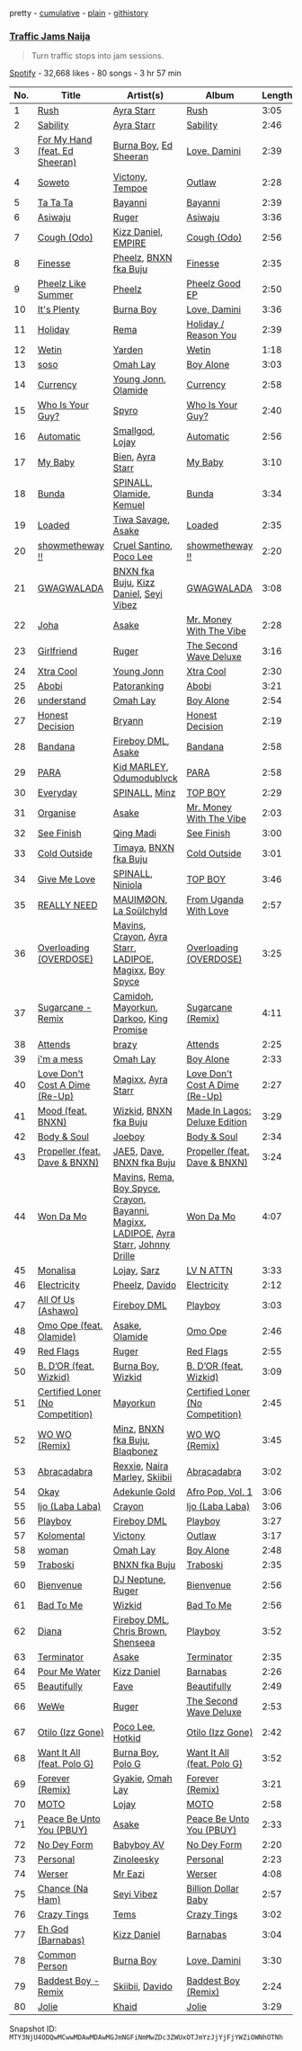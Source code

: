pretty - [cumulative](/playlists/cumulative/37i9dQZF1DX4NsREGkRuCe.md) - [plain](/playlists/plain/37i9dQZF1DX4NsREGkRuCe) - [githistory](https://github.githistory.xyz/mackorone/spotify-playlist-archive/blob/main/playlists/plain/37i9dQZF1DX4NsREGkRuCe)

### [Traffic Jams Naija ](https://open.spotify.com/playlist/37i9dQZF1DX4NsREGkRuCe)

> Turn traffic stops into jam sessions.

[Spotify](https://open.spotify.com/user/spotify) - 32,668 likes - 80 songs - 3 hr 57 min

| No. | Title | Artist(s) | Album | Length |
|---|---|---|---|---|
| 1 | [Rush](https://open.spotify.com/track/1rrqJ9QkOBYJlsZgqqwxgB) | [Ayra Starr](https://open.spotify.com/artist/3ZpEKRjHaHANcpk10u6Ntq) | [Rush](https://open.spotify.com/album/6CvEsGBD3JdbDKpmJaXn2E) | 3:05 |
| 2 | [Sability](https://open.spotify.com/track/5V9XFfvCG4WP5ZdISOLvaF) | [Ayra Starr](https://open.spotify.com/artist/3ZpEKRjHaHANcpk10u6Ntq) | [Sability](https://open.spotify.com/album/3ACRYhith1SxOT6teukBvy) | 2:46 |
| 3 | [For My Hand \(feat\. Ed Sheeran\)](https://open.spotify.com/track/0HaRLPnr887lcQM2YQzkff) | [Burna Boy](https://open.spotify.com/artist/3wcj11K77LjEY1PkEazffa), [Ed Sheeran](https://open.spotify.com/artist/6eUKZXaKkcviH0Ku9w2n3V) | [Love, Damini](https://open.spotify.com/album/6kgDkAupBVRSqbJPUaTJwQ) | 2:39 |
| 4 | [Soweto](https://open.spotify.com/track/3IQT2MM49GkXfHF9eemaw5) | [Victony](https://open.spotify.com/artist/1E5hfn5BduN2nnoZCJmUVG), [Tempoe](https://open.spotify.com/artist/1X7glgDhqNq1qn0Qv9g3K4) | [Outlaw](https://open.spotify.com/album/1oSN6MKvpXR5WOHnsPi05w) | 2:28 |
| 5 | [Ta Ta Ta](https://open.spotify.com/track/3rmqNsOiGqqvFNTmGlzl4R) | [Bayanni](https://open.spotify.com/artist/6FbCERtE2CKqEWihHMYjcG) | [Bayanni](https://open.spotify.com/album/0XIgw74GKfTD6MCOHzhovL) | 2:39 |
| 6 | [Asiwaju](https://open.spotify.com/track/7ErtOGQ9DwyQa3lwP77j4u) | [Ruger](https://open.spotify.com/artist/0a1SidMjD8D6EHvJph4n2H) | [Asiwaju](https://open.spotify.com/album/5xqEVPQeBA9GUnEFJhyCtt) | 3:36 |
| 7 | [Cough \(Odo\)](https://open.spotify.com/track/0u2A4QNAMUyfQbgfVR3HvK) | [Kizz Daniel](https://open.spotify.com/artist/1X6cBGnXpEpN7CmflLKmLV), [EMPIRE](https://open.spotify.com/artist/3hPFJ4ShHVEAaL689YeblD) | [Cough \(Odo\)](https://open.spotify.com/album/3j33Z0rLryDGCZFRhppoZq) | 2:56 |
| 8 | [Finesse](https://open.spotify.com/track/4Gasn91fsCefnN8zM5GjA8) | [Pheelz](https://open.spotify.com/artist/5Jv1MsZBh0sqokFq7pU8Xg), [BNXN fka Buju](https://open.spotify.com/artist/3zaDigUwjHvjOkSn0NDf9x) | [Finesse](https://open.spotify.com/album/4QEC4uzBJJfLVv2bD337g1) | 2:35 |
| 9 | [Pheelz Like Summer](https://open.spotify.com/track/3zX0dMVPyLnut4t7WOPJ5Q) | [Pheelz](https://open.spotify.com/artist/5Jv1MsZBh0sqokFq7pU8Xg) | [Pheelz Good EP](https://open.spotify.com/album/1hQyAbUn202fiz5UPVqNnx) | 2:50 |
| 10 | [It's Plenty](https://open.spotify.com/track/5hVjoL3sHepZROri63wBxP) | [Burna Boy](https://open.spotify.com/artist/3wcj11K77LjEY1PkEazffa) | [Love, Damini](https://open.spotify.com/album/6kgDkAupBVRSqbJPUaTJwQ) | 3:36 |
| 11 | [Holiday](https://open.spotify.com/track/0GfCR4T6WOErZOw1557ln7) | [Rema](https://open.spotify.com/artist/46pWGuE3dSwY3bMMXGBvVS) | [Holiday / Reason You](https://open.spotify.com/album/1NbIj94iC99QFhVA1nBuGX) | 2:39 |
| 12 | [Wetin](https://open.spotify.com/track/3yu5otkADG1ldufrPxABoo) | [Yarden](https://open.spotify.com/artist/1nN9bKS2bD4OHNrKkS0Djd) | [Wetin](https://open.spotify.com/album/1tjrFRf90MQuWg9Vgv6Iwb) | 1:18 |
| 13 | [soso](https://open.spotify.com/track/1wADwLSkYhrSmy4vdy6BRn) | [Omah Lay](https://open.spotify.com/artist/5yOvAmpIR7hVxiS6Ls5DPO) | [Boy Alone](https://open.spotify.com/album/5NLjxx8nRy9ooUmgpOvfem) | 3:03 |
| 14 | [Currency](https://open.spotify.com/track/59VpttBOjuFDpOOdqeTDiI) | [Young Jonn](https://open.spotify.com/artist/4JM1zsVj1pt38Q8mhv5teI), [Olamide](https://open.spotify.com/artist/4ovtyvs7j1jSmwhkBGHqSr) | [Currency](https://open.spotify.com/album/1yqoT8UTNOYyLHc8mIVjIT) | 2:58 |
| 15 | [Who Is Your Guy?](https://open.spotify.com/track/50Fnn6VgRmPXcCKKBFUxm0) | [Spyro](https://open.spotify.com/artist/5ZJQWu95i72nZXLD8VC5ys) | [Who Is Your Guy?](https://open.spotify.com/album/3l2DGZPCX1tkzV3O9tqiq4) | 2:40 |
| 16 | [Automatic](https://open.spotify.com/track/1yz6NJ6hXpVvaRbllgXQpI) | [Smallgod](https://open.spotify.com/artist/4qgwPhVCW359a62QYueaVP), [Lojay](https://open.spotify.com/artist/3ONGmday8YN8AkbsRk01iL) | [Automatic](https://open.spotify.com/album/3y0yjUEuag7X0HQSc4aqDF) | 2:56 |
| 17 | [My Baby](https://open.spotify.com/track/4QI32cLrF64ZTPfIHwIH5w) | [Bien](https://open.spotify.com/artist/2zhossaaVN2pXg5p8o101X), [Ayra Starr](https://open.spotify.com/artist/3ZpEKRjHaHANcpk10u6Ntq) | [My Baby](https://open.spotify.com/album/19gij56nUFKFWEffBT4hy2) | 3:10 |
| 18 | [Bunda](https://open.spotify.com/track/2Sd6kW3eOWZBe86hIA8YNm) | [SPINALL](https://open.spotify.com/artist/2NtQA3PY9chI8l65ejZLTP), [Olamide](https://open.spotify.com/artist/4ovtyvs7j1jSmwhkBGHqSr), [Kemuel](https://open.spotify.com/artist/0ixmjHuzMTxPyps7w28tnH) | [Bunda](https://open.spotify.com/album/011rNBobpGt1eRJPtqeOlQ) | 3:34 |
| 19 | [Loaded](https://open.spotify.com/track/3J5IO8OLj05dRaZjHBHS8D) | [Tiwa Savage](https://open.spotify.com/artist/1hNaHKp2Za5YdOAG0WnRbc), [Asake](https://open.spotify.com/artist/3a1tBryiczPAZpgoZN9Rzg) | [Loaded](https://open.spotify.com/album/1bz4MGZBxnYFjmCXf9lm0g) | 2:35 |
| 20 | [showmetheway !!](https://open.spotify.com/track/6JRfbZ9d0Caw35pbCsOTSL) | [Cruel Santino](https://open.spotify.com/artist/15GgEOJiFyjQm4tZ4D7qih), [Poco Lee](https://open.spotify.com/artist/63NVCM00HP3vWokNnWQAIc) | [showmetheway !!](https://open.spotify.com/album/3JYPab6Bqkk4BXdvdinw5G) | 2:20 |
| 21 | [GWAGWALADA](https://open.spotify.com/track/6wuMo4ZR83PhlhXhJ1S3VY) | [BNXN fka Buju](https://open.spotify.com/artist/3zaDigUwjHvjOkSn0NDf9x), [Kizz Daniel](https://open.spotify.com/artist/1X6cBGnXpEpN7CmflLKmLV), [Seyi Vibez](https://open.spotify.com/artist/4zmZ8lVLzGc84S4v2B1rLx) | [GWAGWALADA](https://open.spotify.com/album/0lgduYlejtLccLxJo5Q1fc) | 3:08 |
| 22 | [Joha](https://open.spotify.com/track/5UwxpuGHkwiojKDaPC5ZNu) | [Asake](https://open.spotify.com/artist/3a1tBryiczPAZpgoZN9Rzg) | [Mr\. Money With The Vibe](https://open.spotify.com/album/0lzPMIAYhhUSD2BPT0VQWI) | 2:28 |
| 23 | [Girlfriend](https://open.spotify.com/track/4MzOppXoeKvDsVaNMeOK3C) | [Ruger](https://open.spotify.com/artist/0a1SidMjD8D6EHvJph4n2H) | [The Second Wave Deluxe](https://open.spotify.com/album/6dvqARQzWnVbGym9dEWw4Y) | 3:16 |
| 24 | [Xtra Cool](https://open.spotify.com/track/5F4OfeowSReF93KcH2eUcG) | [Young Jonn](https://open.spotify.com/artist/4JM1zsVj1pt38Q8mhv5teI) | [Xtra Cool](https://open.spotify.com/album/0VCIXWb1BjfOfBOLJTOOUL) | 2:30 |
| 25 | [Abobi](https://open.spotify.com/track/7echDVorySYxnup1HrR15b) | [Patoranking](https://open.spotify.com/artist/2hKQc001G7ggs3ZyxMdkGq) | [Abobi](https://open.spotify.com/album/2Do2qXqtcD5PvVhIVCLMw1) | 3:21 |
| 26 | [understand](https://open.spotify.com/track/6oOCGD2Sp9UTcDsuDz8Hdu) | [Omah Lay](https://open.spotify.com/artist/5yOvAmpIR7hVxiS6Ls5DPO) | [Boy Alone](https://open.spotify.com/album/5NLjxx8nRy9ooUmgpOvfem) | 2:54 |
| 27 | [Honest Decision](https://open.spotify.com/track/3WjqXcn7ulLMNwIp1TqTn0) | [Bryann](https://open.spotify.com/artist/1S7tYUIXPaaRJSFhXSJn19) | [Honest Decision](https://open.spotify.com/album/3MumajWKD0oFSzhiyZ8d5T) | 2:19 |
| 28 | [Bandana](https://open.spotify.com/track/5CTQCPv51aLWpwTbqo8mEL) | [Fireboy DML](https://open.spotify.com/artist/75VKfyoBlkmrJFDqo1o2VY), [Asake](https://open.spotify.com/artist/3a1tBryiczPAZpgoZN9Rzg) | [Bandana](https://open.spotify.com/album/18ykMJdXdkUldVNESaXDke) | 2:58 |
| 29 | [PARA](https://open.spotify.com/track/5O1GLRH88wNbCzLYKFwHK3) | [Kid MARLEY](https://open.spotify.com/artist/2WwYHrjL0qClKU9T7JXwjg), [Odumodublvck](https://open.spotify.com/artist/3LOm0AZjpwVQebvkyanjDy) | [PARA](https://open.spotify.com/album/5lIW4ZVGLazp4s7E43EPuc) | 2:58 |
| 30 | [Everyday](https://open.spotify.com/track/53ntPKI0vPoR2i8mLc5Twp) | [SPINALL](https://open.spotify.com/artist/2NtQA3PY9chI8l65ejZLTP), [Minz](https://open.spotify.com/artist/2XNwtpu314ZSFziTt0ZqZT) | [TOP BOY](https://open.spotify.com/album/7GmKqpAQbUw7Nr8SboaAPq) | 2:29 |
| 31 | [Organise](https://open.spotify.com/track/2wgvxtggKVzPkl0smF2UzI) | [Asake](https://open.spotify.com/artist/3a1tBryiczPAZpgoZN9Rzg) | [Mr\. Money With The Vibe](https://open.spotify.com/album/0lzPMIAYhhUSD2BPT0VQWI) | 2:03 |
| 32 | [See Finish](https://open.spotify.com/track/5ydzXyCRG9AUq9w8pIf0Uc) | [Qing Madi](https://open.spotify.com/artist/0ZvsEkINadmEV4qzS4ollh) | [See Finish](https://open.spotify.com/album/2f3gCbx2qefdq823voOXuh) | 3:00 |
| 33 | [Cold Outside](https://open.spotify.com/track/2jZ2MrAk8iNZk1dsI0Vr5z) | [Timaya](https://open.spotify.com/artist/7gEgjd9W1P1iAD9FbubrqC), [BNXN fka Buju](https://open.spotify.com/artist/3zaDigUwjHvjOkSn0NDf9x) | [Cold Outside](https://open.spotify.com/album/7lVp4uiQQr65XGWwmwQWR0) | 3:01 |
| 34 | [Give Me Love](https://open.spotify.com/track/63GLHZWNbGyg0e4n07aIqA) | [SPINALL](https://open.spotify.com/artist/2NtQA3PY9chI8l65ejZLTP), [Niniola](https://open.spotify.com/artist/5MEHQvTW53C0ccsuxdZobQ) | [TOP BOY](https://open.spotify.com/album/7GmKqpAQbUw7Nr8SboaAPq) | 3:46 |
| 35 | [REALLY NEED](https://open.spotify.com/track/4GAks9f8yY8OVTChkfmHev) | [MAUIMØON](https://open.spotify.com/artist/6YrLXeCHt4gjrGx6cLCd4b), [La Soülchyld](https://open.spotify.com/artist/22kR1CajfNQ3ZmPcjKATyV) | [From Uganda With Love](https://open.spotify.com/album/11kGKF5IyOqwrg9Dpp7NzL) | 2:57 |
| 36 | [Overloading \(OVERDOSE\)](https://open.spotify.com/track/4lVEVXrlQlXPdYWMGTwrFe) | [Mavins](https://open.spotify.com/artist/5JWBXFlYkBy3n2oN1To790), [Crayon](https://open.spotify.com/artist/3Uv5hfyuC7TkLsQ6p4ikSb), [Ayra Starr](https://open.spotify.com/artist/3ZpEKRjHaHANcpk10u6Ntq), [LADIPOE](https://open.spotify.com/artist/379IT6Szv0zgnw4xrdu4mu), [Magixx](https://open.spotify.com/artist/0rskhjcLm5BxjwZDRs4142), [Boy Spyce](https://open.spotify.com/artist/6DUbLg2GQ7Dd7G9v6uwoPT) | [Overloading \(OVERDOSE\)](https://open.spotify.com/album/0PhRHHW803w4pHDJR4AUw8) | 3:25 |
| 37 | [Sugarcane \- Remix](https://open.spotify.com/track/3jWAkZ9nUbGzPDapyrAIw2) | [Camidoh](https://open.spotify.com/artist/6Z9Xe5mjocmPOhz2TLNrAi), [Mayorkun](https://open.spotify.com/artist/3DNCUaKdMZcMVJIS7yTskd), [Darkoo](https://open.spotify.com/artist/4QSTyDpxsKmv3UfavVUImR), [King Promise](https://open.spotify.com/artist/4tIKaxUmpXzshok2yCnwdf) | [Sugarcane \(Remix\)](https://open.spotify.com/album/6FFG2JGRrFJ00LS9DCIWwN) | 4:11 |
| 38 | [Attends](https://open.spotify.com/track/1rMnlh7YO6lb9dGZiasVwt) | [brazy](https://open.spotify.com/artist/5qdXUxsjbP0UAig0CtqO5b) | [Attends](https://open.spotify.com/album/6rRwP9eQqtS03jtLomkFvB) | 2:25 |
| 39 | [i'm a mess](https://open.spotify.com/track/65v99AWZyNz3aRmfrT2I7N) | [Omah Lay](https://open.spotify.com/artist/5yOvAmpIR7hVxiS6Ls5DPO) | [Boy Alone](https://open.spotify.com/album/5NLjxx8nRy9ooUmgpOvfem) | 2:33 |
| 40 | [Love Don't Cost A Dime \(Re\-Up\)](https://open.spotify.com/track/0hW02S9ACVYANz1ica10jH) | [Magixx](https://open.spotify.com/artist/0rskhjcLm5BxjwZDRs4142), [Ayra Starr](https://open.spotify.com/artist/3ZpEKRjHaHANcpk10u6Ntq) | [Love Don't Cost A Dime \(Re\-Up\)](https://open.spotify.com/album/01N6IpG2OxaznUK60C81hT) | 2:27 |
| 41 | [Mood \(feat\. BNXN\)](https://open.spotify.com/track/6jdTkoEaer7XNGSblczoSu) | [Wizkid](https://open.spotify.com/artist/3tVQdUvClmAT7URs9V3rsp), [BNXN fka Buju](https://open.spotify.com/artist/3zaDigUwjHvjOkSn0NDf9x) | [Made In Lagos: Deluxe Edition](https://open.spotify.com/album/6bCs4XCCkm9cTwlswlu0VD) | 3:29 |
| 42 | [Body & Soul](https://open.spotify.com/track/1lrHmP6m1Qcmhwlg2yrjdU) | [Joeboy](https://open.spotify.com/artist/1XavfPKBpNjkOfxHINlMHF) | [Body & Soul](https://open.spotify.com/album/4CwzVkma2EkIpKwXpHHUdQ) | 2:34 |
| 43 | [Propeller \(feat\. Dave & BNXN\)](https://open.spotify.com/track/4A7sSA10D35HQUNrSOl5Zo) | [JAE5](https://open.spotify.com/artist/3NbqBIc16CNAe5nYSmHR3p), [Dave](https://open.spotify.com/artist/6Ip8FS7vWT1uKkJSweANQK), [BNXN fka Buju](https://open.spotify.com/artist/3zaDigUwjHvjOkSn0NDf9x) | [Propeller \(feat\. Dave & BNXN\)](https://open.spotify.com/album/1HpHd9hLNy77kZx5w07xqD) | 3:24 |
| 44 | [Won Da Mo](https://open.spotify.com/track/0xPz8qjfchKRCAmABJH65Z) | [Mavins](https://open.spotify.com/artist/5JWBXFlYkBy3n2oN1To790), [Rema](https://open.spotify.com/artist/46pWGuE3dSwY3bMMXGBvVS), [Boy Spyce](https://open.spotify.com/artist/6DUbLg2GQ7Dd7G9v6uwoPT), [Crayon](https://open.spotify.com/artist/3Uv5hfyuC7TkLsQ6p4ikSb), [Bayanni](https://open.spotify.com/artist/6FbCERtE2CKqEWihHMYjcG), [Magixx](https://open.spotify.com/artist/0rskhjcLm5BxjwZDRs4142), [LADIPOE](https://open.spotify.com/artist/379IT6Szv0zgnw4xrdu4mu), [Ayra Starr](https://open.spotify.com/artist/3ZpEKRjHaHANcpk10u6Ntq), [Johnny Drille](https://open.spotify.com/artist/4f8vvLN5Rt3WszqOqVR9e9) | [Won Da Mo](https://open.spotify.com/album/6QwF6NbMHG9BWKNctTw2pC) | 4:07 |
| 45 | [Monalisa](https://open.spotify.com/track/1zwZ26A7OA5wTrA3FejCLL) | [Lojay](https://open.spotify.com/artist/3ONGmday8YN8AkbsRk01iL), [Sarz](https://open.spotify.com/artist/408vMm7y1227ASq7GmWygZ) | [LV N ATTN](https://open.spotify.com/album/7zx9F3ehp4NIcts4Tq0Oc8) | 3:33 |
| 46 | [Electricity](https://open.spotify.com/track/6McBvfxgkVfREmQPwTKBUn) | [Pheelz](https://open.spotify.com/artist/5Jv1MsZBh0sqokFq7pU8Xg), [Davido](https://open.spotify.com/artist/0Y3agQaa6g2r0YmHPOO9rh) | [Electricity](https://open.spotify.com/album/5vOpDVowekdCylaDIiV5We) | 2:12 |
| 47 | [All Of Us \(Ashawo\)](https://open.spotify.com/track/6459gZKddpOoPIH8PAcCwS) | [Fireboy DML](https://open.spotify.com/artist/75VKfyoBlkmrJFDqo1o2VY) | [Playboy](https://open.spotify.com/album/1pUJnA3OSbvVr5afqxNARZ) | 3:03 |
| 48 | [Omo Ope \(feat\. Olamide\)](https://open.spotify.com/track/7d1aTQlsHMgWmkPywDi7h1) | [Asake](https://open.spotify.com/artist/3a1tBryiczPAZpgoZN9Rzg), [Olamide](https://open.spotify.com/artist/4ovtyvs7j1jSmwhkBGHqSr) | [Omo Ope](https://open.spotify.com/album/6PU3yx6qtcu2BKkRMGSbdG) | 2:46 |
| 49 | [Red Flags](https://open.spotify.com/track/3DfHEgzFDF893oP7lZTGbb) | [Ruger](https://open.spotify.com/artist/0a1SidMjD8D6EHvJph4n2H) | [Red Flags](https://open.spotify.com/album/2GcVQ3E89aRrJgdRoe3IVz) | 2:55 |
| 50 | [B\. D’OR \(feat\. Wizkid\)](https://open.spotify.com/track/3ketN3dth18vSJ1T3HIztN) | [Burna Boy](https://open.spotify.com/artist/3wcj11K77LjEY1PkEazffa), [Wizkid](https://open.spotify.com/artist/3tVQdUvClmAT7URs9V3rsp) | [B\. D’OR \(feat\. Wizkid\)](https://open.spotify.com/album/2Nwv16YY4xo8Jm4TVm54i9) | 3:09 |
| 51 | [Certified Loner \(No Competition\)](https://open.spotify.com/track/6NKuW3yaNXtloGw1RB8WUi) | [Mayorkun](https://open.spotify.com/artist/3DNCUaKdMZcMVJIS7yTskd) | [Certified Loner \(No Competition\)](https://open.spotify.com/album/09GvRfHYMZQKWza03GYJxz) | 2:45 |
| 52 | [WO WO \(Remix\)](https://open.spotify.com/track/7v6HbQggLsB2UUCqABkJoX) | [Minz](https://open.spotify.com/artist/2XNwtpu314ZSFziTt0ZqZT), [BNXN fka Buju](https://open.spotify.com/artist/3zaDigUwjHvjOkSn0NDf9x), [Blaqbonez](https://open.spotify.com/artist/12kjvw4e3gLp6qVHO65n7W) | [WO WO \(Remix\)](https://open.spotify.com/album/3wwREZUMLVKc33adNjlAhi) | 3:45 |
| 53 | [Abracadabra](https://open.spotify.com/track/7zhLSGUbneW7Tm3wpp3HjY) | [Rexxie](https://open.spotify.com/artist/5z207JpMeX1oCYVvMKReku), [Naira Marley](https://open.spotify.com/artist/5DfaMudUwkoz6TAPYifqkJ), [Skiibii](https://open.spotify.com/artist/72Z2AhMKpxZjLNnPMyinUE) | [Abracadabra](https://open.spotify.com/album/1kT9IWwVHocHo28hAkHpeY) | 3:02 |
| 54 | [Okay](https://open.spotify.com/track/2Iv3GHM3xFKIPbYSnhJAXO) | [Adekunle Gold](https://open.spotify.com/artist/2IK173RXLiCSQ8fhDlAb3s) | [Afro Pop, Vol\. 1](https://open.spotify.com/album/6GHHoK6LC0Y36nYsouK8qR) | 3:06 |
| 55 | [Ijo \(Laba Laba\)](https://open.spotify.com/track/7tZMF9Hn5uGsfC7zGXbSKM) | [Crayon](https://open.spotify.com/artist/3Uv5hfyuC7TkLsQ6p4ikSb) | [Ijo \(Laba Laba\)](https://open.spotify.com/album/5A1qWiQBSEkCpGvQE2YfOH) | 3:06 |
| 56 | [Playboy](https://open.spotify.com/track/1Cg51Jk6EoXBQ0KiwzWJfm) | [Fireboy DML](https://open.spotify.com/artist/75VKfyoBlkmrJFDqo1o2VY) | [Playboy](https://open.spotify.com/album/1H60asyrMtrrOlieQIPtrI) | 3:27 |
| 57 | [Kolomental](https://open.spotify.com/track/3kqE7QmylUIJV3QXC6arrR) | [Victony](https://open.spotify.com/artist/1E5hfn5BduN2nnoZCJmUVG) | [Outlaw](https://open.spotify.com/album/1oSN6MKvpXR5WOHnsPi05w) | 3:17 |
| 58 | [woman](https://open.spotify.com/track/5v8Fxy6Zw8gOzi802lpDOt) | [Omah Lay](https://open.spotify.com/artist/5yOvAmpIR7hVxiS6Ls5DPO) | [Boy Alone](https://open.spotify.com/album/5NLjxx8nRy9ooUmgpOvfem) | 2:48 |
| 59 | [Traboski](https://open.spotify.com/track/2woGTVY8Vx46aYuXfMmwwE) | [BNXN fka Buju](https://open.spotify.com/artist/3zaDigUwjHvjOkSn0NDf9x) | [Traboski](https://open.spotify.com/album/7A0qUYFzVQZGI6IcFebIiN) | 2:35 |
| 60 | [Bienvenue](https://open.spotify.com/track/5X55V3mn3RTvHAheUtL6LR) | [DJ Neptune](https://open.spotify.com/artist/3L4ZO0ZaSe1qeucpQK8tBR), [Ruger](https://open.spotify.com/artist/0a1SidMjD8D6EHvJph4n2H) | [Bienvenue](https://open.spotify.com/album/7I8qzFpNzR1NT1n65rfW1W) | 2:56 |
| 61 | [Bad To Me](https://open.spotify.com/track/2pUlBBWq8R10ylbBvZJV9j) | [Wizkid](https://open.spotify.com/artist/3tVQdUvClmAT7URs9V3rsp) | [Bad To Me](https://open.spotify.com/album/15hz0gTEdD5H9taOgDdrfJ) | 2:56 |
| 62 | [Diana](https://open.spotify.com/track/6g8vNyogMW32lhHlNcDiwX) | [Fireboy DML](https://open.spotify.com/artist/75VKfyoBlkmrJFDqo1o2VY), [Chris Brown](https://open.spotify.com/artist/7bXgB6jMjp9ATFy66eO08Z), [Shenseea](https://open.spotify.com/artist/1OFOShsIbhy1l5x73yuVyB) | [Playboy](https://open.spotify.com/album/1pUJnA3OSbvVr5afqxNARZ) | 3:52 |
| 63 | [Terminator](https://open.spotify.com/track/4vI2KCvXTAPR3vfiWg1J78) | [Asake](https://open.spotify.com/artist/3a1tBryiczPAZpgoZN9Rzg) | [Terminator](https://open.spotify.com/album/6a3w9YAl8ZAloTczNVOwf3) | 2:35 |
| 64 | [Pour Me Water](https://open.spotify.com/track/1DrfpnLvbwndPScRLwbUE0) | [Kizz Daniel](https://open.spotify.com/artist/1X6cBGnXpEpN7CmflLKmLV) | [Barnabas](https://open.spotify.com/album/0uk18xBtNopYpvMT1t7BCU) | 2:26 |
| 65 | [Beautifully](https://open.spotify.com/track/7mFrwc86C3vZKobwpK0jdH) | [Fave](https://open.spotify.com/artist/4wAqlYtTaaHELEgyCh9KjG) | [Beautifully](https://open.spotify.com/album/2jE8QxForZdlDrQjazefhx) | 2:49 |
| 66 | [WeWe](https://open.spotify.com/track/6vy5gmpM2yuLAhDRtGOtPw) | [Ruger](https://open.spotify.com/artist/0a1SidMjD8D6EHvJph4n2H) | [The Second Wave Deluxe](https://open.spotify.com/album/6dvqARQzWnVbGym9dEWw4Y) | 2:53 |
| 67 | [Otilo \(Izz Gone\)](https://open.spotify.com/track/3nTzEDC9sTD0YsC9C7osnN) | [Poco Lee](https://open.spotify.com/artist/63NVCM00HP3vWokNnWQAIc), [Hotkid](https://open.spotify.com/artist/18o7UrZPvSitJxti0OodSj) | [Otilo \(Izz Gone\)](https://open.spotify.com/album/6kke6rJHaFiXh99zlicPY5) | 2:42 |
| 68 | [Want It All \(feat\. Polo G\)](https://open.spotify.com/track/45s98gUcOcj5nJeFDNLH2g) | [Burna Boy](https://open.spotify.com/artist/3wcj11K77LjEY1PkEazffa), [Polo G](https://open.spotify.com/artist/6AgTAQt8XS6jRWi4sX7w49) | [Want It All \(feat\. Polo G\)](https://open.spotify.com/album/4sfZvwEahjF7he9xtv3Ftf) | 3:52 |
| 69 | [Forever \(Remix\)](https://open.spotify.com/track/4vLY6fJQWgBzQYHzguDZme) | [Gyakie](https://open.spotify.com/artist/1zO1FWFxxNUCqUuGATxZQZ), [Omah Lay](https://open.spotify.com/artist/5yOvAmpIR7hVxiS6Ls5DPO) | [Forever \(Remix\)](https://open.spotify.com/album/4aVhyknHZk1updZEHkwd0H) | 3:21 |
| 70 | [MOTO](https://open.spotify.com/track/1b83195i03SMUa1VWto8Z5) | [Lojay](https://open.spotify.com/artist/3ONGmday8YN8AkbsRk01iL) | [MOTO](https://open.spotify.com/album/3MXt0hRNSIulLZy7x1XpAg) | 2:58 |
| 71 | [Peace Be Unto You \(PBUY\)](https://open.spotify.com/track/1mJFFeluclL38IwV264lm9) | [Asake](https://open.spotify.com/artist/3a1tBryiczPAZpgoZN9Rzg) | [Peace Be Unto You \(PBUY\)](https://open.spotify.com/album/2gAZf4ZEJH7fs0szGoCui1) | 2:33 |
| 72 | [No Dey Form](https://open.spotify.com/track/1a5glQzge8OW5w2izckOGN) | [Babyboy AV](https://open.spotify.com/artist/5p1CMGIDFgalZneW5P1EwX) | [No Dey Form](https://open.spotify.com/album/019TDVSSWLHZtDiqJlSiLV) | 2:20 |
| 73 | [Personal](https://open.spotify.com/track/1Lg2Agsu9XTZ6M4wfRMpff) | [Zinoleesky](https://open.spotify.com/artist/6Kp3KWPiVgi33DkJqo9T4g) | [Personal](https://open.spotify.com/album/3A2ta8zCeJjbZkmx0yTxtx) | 2:23 |
| 74 | [Werser](https://open.spotify.com/track/5ysRcpZAYSHvqtMNKgQQ16) | [Mr Eazi](https://open.spotify.com/artist/4TAoP0f9OuWZUesao43xUW) | [Werser](https://open.spotify.com/album/1GkNzKt3pj4Gg2by8cokBI) | 4:08 |
| 75 | [Chance \(Na Ham\)](https://open.spotify.com/track/56iVI65i40FrCO5p382IrK) | [Seyi Vibez](https://open.spotify.com/artist/4zmZ8lVLzGc84S4v2B1rLx) | [Billion Dollar Baby](https://open.spotify.com/album/7Ay5W5UanjEMv0Vw7lxDx5) | 2:57 |
| 76 | [Crazy Tings](https://open.spotify.com/track/5VQagemEOLpJJikcLzDNYR) | [Tems](https://open.spotify.com/artist/687cZJR45JO7jhk1LHIbgq) | [Crazy Tings](https://open.spotify.com/album/1kphAJp2xhCv2IxfgWMKLR) | 3:02 |
| 77 | [Eh God \(Barnabas\)](https://open.spotify.com/track/2Ydj7wgn4ZrFFQsfFBTTYJ) | [Kizz Daniel](https://open.spotify.com/artist/1X6cBGnXpEpN7CmflLKmLV) | [Barnabas](https://open.spotify.com/album/0uk18xBtNopYpvMT1t7BCU) | 3:04 |
| 78 | [Common Person](https://open.spotify.com/track/6hyTI3In7vu6fqFRoypcuz) | [Burna Boy](https://open.spotify.com/artist/3wcj11K77LjEY1PkEazffa) | [Love, Damini](https://open.spotify.com/album/6kgDkAupBVRSqbJPUaTJwQ) | 3:30 |
| 79 | [Baddest Boy \- Remix](https://open.spotify.com/track/4lDghGd035xrzGp6Yec2j1) | [Skiibii](https://open.spotify.com/artist/72Z2AhMKpxZjLNnPMyinUE), [Davido](https://open.spotify.com/artist/0Y3agQaa6g2r0YmHPOO9rh) | [Baddest Boy \(Remix\)](https://open.spotify.com/album/2aNveWp5zVMduvpZwAZTpf) | 2:24 |
| 80 | [Jolie](https://open.spotify.com/track/7wMYtt3SEquaep8sWCdQqp) | [Khaid](https://open.spotify.com/artist/2mM6BxFQCd6BHzW4W7VhQP) | [Jolie](https://open.spotify.com/album/1KyvLDpjRbcHFKXFEvq0bZ) | 3:29 |

Snapshot ID: `MTY3NjU4ODQwMCwwMDAwMDAwMGJmNGFiNmMwZDc3ZWUxOTJmYzJjYjFjYWZiOWNhOTNh`
